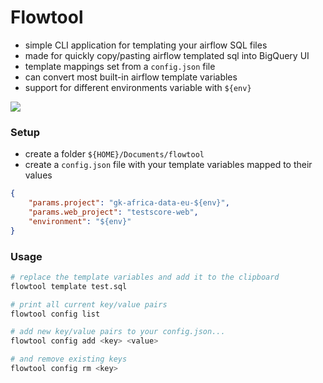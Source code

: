 # Flowtool

- simple CLI application for templating your airflow SQL files
- made for quickly copy/pasting airflow templated sql into BigQuery UI
- template mappings set from a `config.json` file
- can convert most built-in airflow template variables
- support for different environments variable with `${env}`

![](.github/readme_images/bqt-demo.gif)

### Setup
- create a folder `${HOME}/Documents/flowtool`
- create a `config.json` file with your template variables mapped to their values

```json
{
    "params.project": "gk-africa-data-eu-${env}",
    "params.web_project": "testscore-web",
    "environment": "${env}"
}
```

### Usage

```bash
# replace the template variables and add it to the clipboard
flowtool template test.sql

# print all current key/value pairs
flowtool config list

# add new key/value pairs to your config.json...
flowtool config add <key> <value>

# and remove existing keys
flowtool config rm <key>
```

